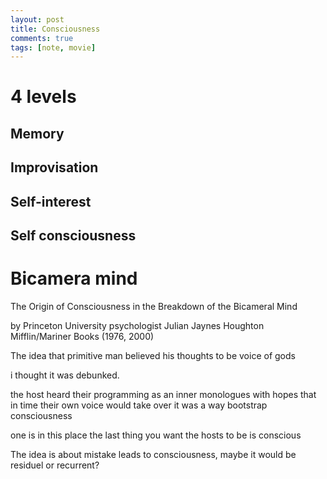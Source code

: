 ```yaml
---
layout: post
title: Consciousness
comments: true
tags: [note, movie]
---
```



# 4 levels
## Memory
## Improvisation
## Self-interest
## Self consciousness


# Bicamera mind

The Origin of Consciousness 
in the Breakdown of the Bicameral Mind

by Princeton University psychologist Julian Jaynes
Houghton Mifflin/Mariner Books (1976, 2000)

The idea that primitive man believed his thoughts to be voice of gods

i thought it was debunked.

the host heard their programming as an inner monologues
with hopes that in time their own voice would take over
it was a way bootstrap consciousness

one is in this place
the last thing you want the hosts to be is conscious


The idea is about mistake leads to consciousness,
maybe it would be residuel or recurrent?
